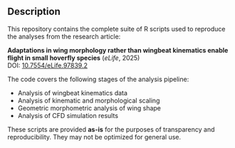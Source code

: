 ## Description

This repository contains the complete suite of R scripts used to reproduce the analyses from the research article:  

**Adaptations in wing morphology rather than wingbeat kinematics enable flight in small hoverfly species** (_eLife_, 2025)  
DOI: [10.7554/eLife.97839.2](https://elifesciences.org/reviewed-preprints/97839v2)

The code covers the following stages of the analysis pipeline:  

- Analysis of wingbeat kinematics data  
- Analysis of kinematic and morphological scaling  
- Geometric morphometric analysis of wing shape  
- Analysis of CFD simulation results  

These scripts are provided **as-is** for the purposes of transparency and reproducibility. They may not be optimized for general use.  
